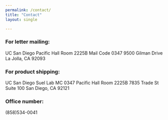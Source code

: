 ```yaml
---
permalink: /contact/
title: "Contact"
layout: single

---
```



### For letter mailing:
UC San Diego
Pacific Hall Room 2225B
Mail Code 0347
9500 Gilman Drive
La Jolla, CA 92093

### For product shipping:
UC San Diego
Suel Lab MC 0347
Pacific Hall Room 2225B
7835 Trade St Suite 100
San Diego, CA 92121

### Office number:
(858)534-0041